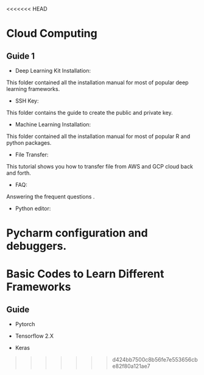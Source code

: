 <<<<<<< HEAD
# Cloud Computing 

## Guide 1

* Deep Learning Kit Installation:

This folder contained all the installation manual for most of popular deep learning frameworks.

* SSH Key:

This folder contains the guide to create the public and private key.

* Machine Learning Installation:

This folder contained all the installation manual for most of popular R and python packages.

* File Transfer:

This tutorial shows you how to transfer file from AWS and GCP cloud back and forth.

* FAQ:

Answering the frequent questions .

* Python editor:

Pycharm configuration and debuggers.
=======
# Basic Codes to Learn Different Frameworks

## Guide

* Pytorch

* Tensorflow 2.X

* Keras
>>>>>>> d424bb7500c8b56fe7e553656cbe82f80a121ae7

